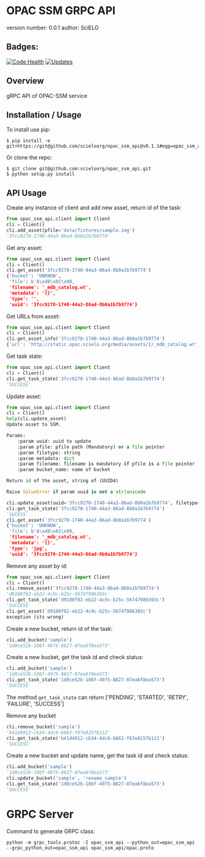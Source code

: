 OPAC SSM GRPC API
===============================

version number: 0.0.1
author: SciELO

Badges:
-------
[![Code Health](https://landscape.io/github/scieloorg/opac_ssm_api/master/landscape.svg?style=flat)](https://landscape.io/github/scieloorg/opac_ssm_api/master)
[![Updates](https://pyup.io/repos/github/scieloorg/opac_ssm_api/shield.svg)](https://pyup.io/repos/github/scieloorg/opac_ssm_api/)

Overview
--------

gRPC API of OPAC-SSM service

Installation / Usage
--------------------

To install use pip:

    $ pip install -e git+https://git@github.com/scieloorg/opac_ssm_api@v0.1.1#egg=opac_ssm_api


Or clone the repo:

    $ git clone git@github.com:scieloorg/opac_ssm_api.git
    $ python setup.py install

API Usage
---------

Create any instance of client and add new asset, return id of the task:

```python
from opac_ssm_api.client import Client
cli = Client()
cli.add_asset(pfile='data/fixtures/sample.img')
'3fcc9270-1740-44a3-86ad-8b0a1b7b9774'
```

Get any asset:

```python
from opac_ssm_api.client import Client
cli = Client()
cli.get_asset('3fcc9270-1740-44a3-86ad-8b0a1b7b9774')
{'bucket': 'UNKNOW',
 'file': b'A\xd8\x01\x00,
 'filename': '_mdb_catalog.wt',
 'metadata': '{}',
 'type': '',
 'uuid': '3fcc9270-1740-44a3-86ad-8b0a1b7b9774'}
```

Get URLs from asset:

```python
from opac_ssm_api.client import Client
cli = Client()
cli.get_asset_info('3fcc9270-1740-44a3-86ad-8b0a1b7b9774')
{'url': 'http://static.opac.scielo.org/media/assets/1/_mdb_catalog.wt', 'url_path': '/media/assets/1/_mdb_catalog.wt'}
```

Get task state:

```python
from opac_ssm_api.client import Client
cli = Client()
cli.get_task_state('3fcc9270-1740-44a3-86ad-8b0a1b7b9774')
'SUCCESS'
```

Update asset:

```python
from opac_ssm_api.client import Client
cli = Client()
help(cli.update_asset)
Update asset to SSM.

Params:
    :param uuid: uuid to update
    :param pfile: pfile path (Mandatory) or a file pointer
    :param filetype: string
    :param metadata: dict
    :param filename: filename is mandatory if pfile is a file pointer
    :param bucket_name: name of bucket

Return id of the asset, string of (UUID4)

Raise ValueError if param uuid is not a str|unicode

cli.update_asset(uuid='3fcc9270-1740-44a3-86ad-8b0a1b7b9774', filetype="jpg")
cli.get_task_state('3fcc9270-1740-44a3-86ad-8b0a1b7b9774')
'SUCESS'
cli.get_asset('3fcc9270-1740-44a3-86ad-8b0a1b7b9774')
{'bucket': 'UNKNOW',
 'file': b'A\xd8\x01\x00,
 'filename': '_mdb_catalog.wt',
 'metadata': '{}',
 'type': 'jpg',
 'uuid': '3fcc9270-1740-44a3-86ad-8b0a1b7b9774'}
```

Remove any asset by id:

```python
from opac_ssm_api.client import Client
cli = Client()
cli.remove_asset('3fcc9270-1740-44a3-86ad-8b0a1b7b9774')
'd9180f82-eb22-4c9c-b25c-56747986303c'
cli.get_task_state('d9180f82-eb22-4c9c-b25c-56747986303c')
'SUCCESS'
cli.get_asset('d9180f82-eb22-4c9c-b25c-56747986303c')
exception (its wrong)
```


Create a new bucket, return id of the task:

```python
cli.add_bucket('sample')
'1d0ce52b-106f-4975-8827-07ea6f8ea573'
````

Create a new bucket, get the task id and check status:

```python
cli.add_bucket('sample')
'1d0ce52b-106f-4975-8827-07ea6f8ea573'
cli.get_task_state('1d0ce52b-106f-4975-8827-07ea6f8ea573')
'SUCCESS'
````

The method ``get_task_state`` can return ['PENDING', 'STARTED', 'RETRY', 'FAILURE', 'SUCCESS']

Remove any bucket

```python
cli.remove_bucket('sample')
'b41d4912-cb34-4dc6-b862-f67e8257b112'
cli.get_task_state('b41d4912-cb34-4dc6-b862-f67e8257b112')
'SUCCESS'
````

Create a new bucket and update name, get the task id and check status:

```python
cli.add_bucket('sample')
'1d0ce52b-106f-4975-8827-07ea6f8ea573'
cli.update_bucket('sample', 'rename_sample')
cli.get_task_state('1d0ce52b-106f-4975-8827-07ea6f8ea573')
'SUCCESS'
````

GRPC Server
===========

Command to generate GRPC class:

    python -m grpc_tools.protoc -I opac_ssm_api --python_out=opac_ssm_api --grpc_python_out=opac_ssm_api opac_ssm_api/opac.proto
